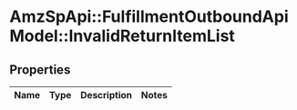 # AmzSpApi::FulfillmentOutboundApiModel::InvalidReturnItemList

## Properties
Name | Type | Description | Notes
------------ | ------------- | ------------- | -------------


